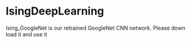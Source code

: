 # IsingDeepLearning

Ising_GoogleNet is our retrained GoogleNet CNN network. Please down load it and use it
